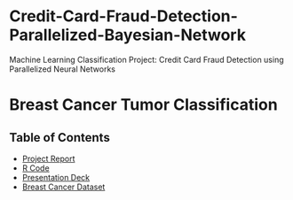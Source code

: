 # Credit-Card-Fraud-Detection-Parallelized-Bayesian-Network
Machine Learning Classification Project: Credit Card Fraud Detection using Parallelized Neural Networks

# Breast Cancer Tumor Classification

## Table of Contents

* [Project Report](https://github.com/amir-ghaderi/Breast-Cancer-Tumor-Classification/blob/master/Final%20Report.pdf) 
* [R Code](https://github.com/amir-ghaderi/Breast-Cancer-Tumor-Classification/blob/master/R%20code.R) 
* [Presentation Deck](https://github.com/amir-ghaderi/Breast-Cancer-Tumor-Classification/blob/master/Presentation%20Deck.pptx) 
* [Breast Cancer Dataset](https://github.com/amir-ghaderi/Breast-Cancer-Tumor-Classification/blob/master/Breast%20Cancer%20Dataset.csv) 
